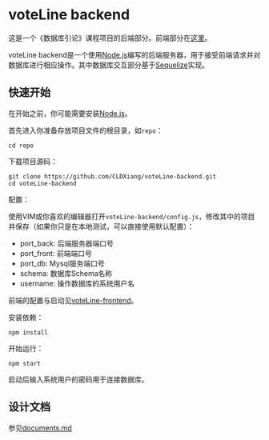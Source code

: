 # voteLine backend

这是一个《数据库引论》课程项目的后端部分。前端部分在[这里](https://github.com/CLDXiang/voteLine-frontend)。

voteLine backend是一个使用[Node.js](https://nodejs.org/)编写的后端服务器，用于接受前端请求并对数据库进行相应操作。其中数据库交互部分基于[Sequelize](https://github.com/sequelize/sequelize)实现。

## 快速开始

在开始之前，你可能需要安装[Node.js](https://nodejs.org/)。

首先进入你准备存放项目文件的根目录，如`repo`：

```
cd repo
```

下载项目源码：

```
git clone https://github.com/CLDXiang/voteLine-backend.git
cd voteLine-backend
```

配置：

使用VIM或你喜欢的编辑器打开`voteLine-backend/config.js`，修改其中的项目并保存（如果你只是在本地测试，可以直接使用默认配置）：

* port_back: 后端服务器端口号
* port_front: 前端端口号
* port_db: Mysql服务端口号
* schema: 数据库Schema名称
* username: 操作数据库的系统用户名

前端的配置与启动见[voteLine-frontend](https://github.com/CLDXiang/voteLine-frontend)。

安装依赖：

```
npm install
```

开始运行：

```
npm start
```

启动后输入系统用户的密码用于连接数据库。

## 设计文档

参见[documents.md](https://github.com/CLDXiang/voteLine-backend/blob/master/document.md)